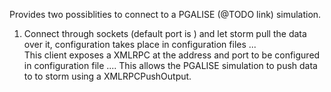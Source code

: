 Provides two possiblities to connect to a PGALISE (@TODO link) simulation.
<ol>
<li>Connect through sockets (default port is ) and let storm pull the data over 
it, configuration takes place in 
configuration files ...</li>
</li>This client exposes a XMLRPC at the address and port to be configured in 
configuration file .... This allows the PGALISE simulation to push data to 
to storm using a XMLRPCPushOutput.</li>
</ol>
